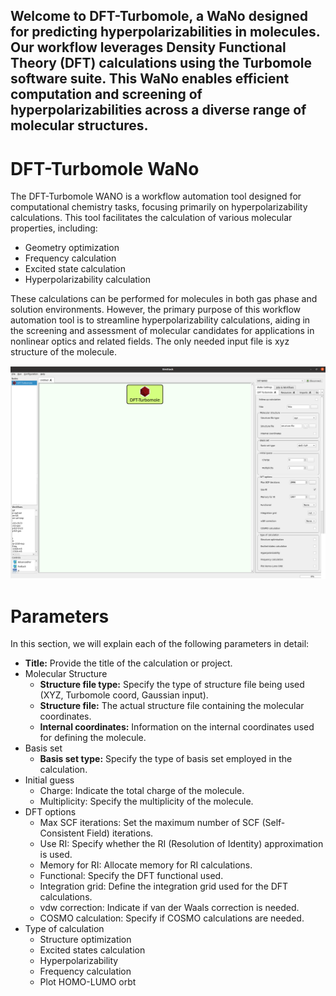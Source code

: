 **Welcome to DFT-Turbomole, a WaNo designed for predicting hyperpolarizabilities in molecules. Our workflow leverages Density Functional Theory (DFT) calculations using the Turbomole software suite. This WaNo enables efficient computation and screening of hyperpolarizabilities across a diverse range of molecular structures.**
---
# DFT-Turbomole WaNo

The DFT-Turbomole WANO is a workflow automation tool designed for computational chemistry tasks, focusing primarily on hyperpolarizability calculations. This tool facilitates the calculation of various molecular properties, including:
- Geometry optimization
- Frequency calculation
- Excited state calculation
- Hyperpolarizability calculation

These calculations can be performed for molecules in both gas phase and solution environments. However, the primary purpose of this workflow automation tool is to streamline hyperpolarizability calculations, aiding in the screening and assessment of molecular candidates for applications in nonlinear optics and related fields. The only needed input file is xyz structure of the molecule.

![Alt Text](dft.png)

# Parameters
In this section, we will explain each of the following parameters in detail:
- **Title:** Provide the title of the calculation or project.
- Molecular Structure
    - **Structure file type:** Specify the type of structure file being used (XYZ, Turbomole coord, Gaussian input).
    - **Structure file:** The actual structure file containing the molecular coordinates.
    - **Internal coordinates:** Information on the internal coordinates used for defining the molecule.
- Basis set
    - **Basis set type:** Specify the type of basis set employed in the calculation.
- Initial guess
    - Charge: Indicate the total charge of the molecule.
    - Multiplicity: Specify the multiplicity of the molecule.
- DFT options
    - Max SCF iterations: Set the maximum number of SCF (Self-Consistent Field) iterations.
    - Use RI: Specify whether the RI (Resolution of Identity) approximation is used.
    - Memory for RI: Allocate memory for RI calculations.
    - Functional: Specify the DFT functional used.
    - Integration grid: Define the integration grid used for the DFT calculations.
    - vdw correction: Indicate if van der Waals correction is needed.
    - COSMO calculation: Specify if COSMO calculations are needed.
- Type of calculation
    - Structure optimization
    - Excited states calculation
    - Hyperpolarizability
    - Frequency calculation
    - Plot HOMO-LUMO orbt

